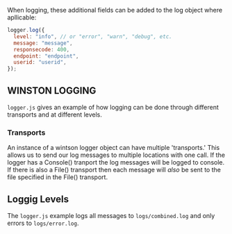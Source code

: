 

When logging, these additional fields can be added to the log object where apllicable:

```javascript
logger.log({
  level: "info", // or "error", "warn", "debug", etc.
  message: "message",
  responsecode: 400,
  endpoint: "endpoint",
  userid: "userid",
});
```

## WINSTON LOGGING

`logger.js` gives an example of how logging can be done through different
transports and at different levels.

### Transports

An instance of a wintson logger object can have multiple 'transports.'
This allows us to send our log messages to multiple locations with one call.
If the logger has a Console() tranport the log messages will be logged to console.
If there is also a File() transport then each message will *also* be sent to the file specified in the File() transport.

## Loggig Levels

The `logger.js` example logs all messages to `logs/combined.log` and only errors
to `logs/error.log`.
